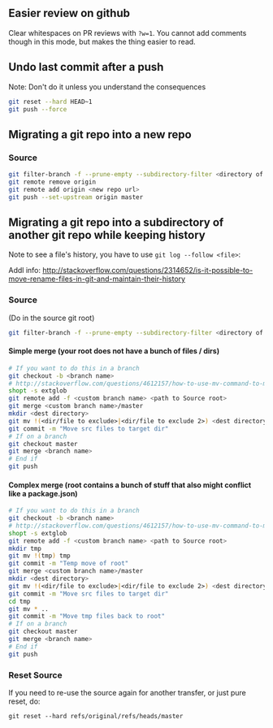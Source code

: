 ## Easier review on github

Clear whitespaces on PR reviews with `?w=1`. You cannot add comments though in this mode, but makes the thing easier to read.

## Undo last commit after a push

Note: Don't do it unless you understand the consequences

```bash
git reset --hard HEAD~1
git push --force
```

## Migrating a git repo into a new repo

### Source

```bash
git filter-branch -f --prune-empty --subdirectory-filter <directory of contents> master
git remote remove origin
git remote add origin <new repo url> 
git push --set-upstream origin master
```

## Migrating a git repo into a subdirectory of another git repo while keeping history

Note to see a file's history, you have to use `git log --follow <file>`:

Addl info:
http://stackoverflow.com/questions/2314652/is-it-possible-to-move-rename-files-in-git-and-maintain-their-history

### Source

(Do in the source git root)

```bash
git filter-branch -f --prune-empty --subdirectory-filter <directory of contents> master
```

#### Simple merge (your root does not have a bunch of files / dirs)

```bash
# If you want to do this in a branch
git checkout -b <branch name>
# http://stackoverflow.com/questions/4612157/how-to-use-mv-command-to-move-files-except-those-in-a-specific-directory
shopt -s extglob
git remote add -f <custom branch name> <path to Source root>
git merge <custom branch name>/master
mkdir <dest directory>
git mv !(<dir/file to exclude>|<dir/file to exclude 2>) <dest directory>
git commit -m "Move src files to target dir"
# If on a branch
git checkout master
git merge <branch name>
# End if
git push

```

#### Complex merge (root contains a bunch of stuff that also might conflict like a package.json)

```bash
# If you want to do this in a branch
git checkout -b <branch name>
# http://stackoverflow.com/questions/4612157/how-to-use-mv-command-to-move-files-except-those-in-a-specific-directory
shopt -s extglob
git remote add -f <custom branch name> <path to Source root>
mkdir tmp
git mv !(tmp) tmp
git commit -m "Temp move of root"
git merge <custom branch name>/master
mkdir <dest directory>
git mv !(<dir/file to exclude>|<dir/file to exclude 2>) <dest directory>
git commit -m "Move src files to target dir"
cd tmp
git mv * ..
git commit -m "Move tmp files back to root"
# If on a branch
git checkout master
git merge <branch name>
# End if
git push
```

### Reset Source

If you need to re-use the source again for another transfer, or just pure reset, do:

`git reset --hard refs/original/refs/heads/master`
